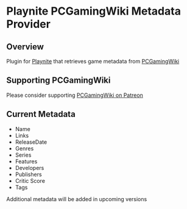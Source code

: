 # Playnite PCGamingWiki Metadata Provider

## Overview

Plugin for [Playnite](https://playnite.link) that retrieves game metadata from [PCGamingWiki](https://www.pcgamingwiki.com/wiki/Home)

## Supporting PCGamingWiki

Please consider supporting [PCGamingWiki on Patreon](https://www.patreon.com/PCGamingWiki)

## Current Metadata

* Name
* Links
* ReleaseDate
* Genres
* Series
* Features
* Developers
* Publishers
* Critic Score
* Tags

Additional metadata will be added in upcoming versions
